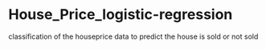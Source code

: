 # House_Price_logistic-regression
classification of the houseprice data to predict the house is sold or not sold

